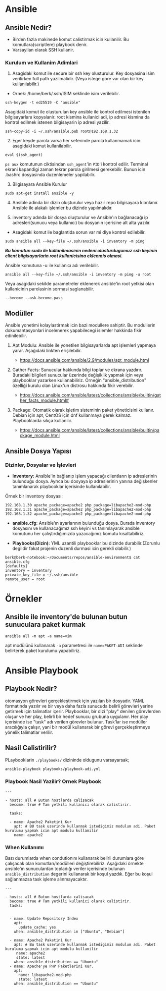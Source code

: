 # Ansible

## Ansible Nedir?

- Birden fazla makinede komut calistirmak icin kullanilir. Bu komutlara(scriptlere) playbook denir.
- Varsayilan olarak SSH kullanir.

### Kurulum ve Kullanim Adimlari

1. Asagidaki komut ile secure bir ssh key olusturulur. Key dosyasina isim verilirken full path yazilmalidir. (Veya istege gore var olan bir key kullanılabilir.)

- Ornek: /home/berk/.ssh/ISIM seklinde isim verilebilir.

```
ssh-keygen -t ed25519 -C "ansible"
```

Asagidaki komut ile olusturulan key ansible ile kontrol edilmesi istenilen bilgisayarlara kopyalanir. root kismina kullanici adi, ip adresi kismina da kontrol edilmek istenen bilgisayarin ip adresi yazilir.

```
ssh-copy-id -i ~/.ssh/ansible.pub root@192.168.1.32
```

2. Eger keyde parola varsa her seferinde parola kullanmamak icin asagidaki komut kullanilabilir.

```
eval $(ssh_agent)
```
```ps aux``` komutunun ciktisindan ```ssh_agent```'in ```PID```'i kontrol edilir. Terminal ekrani kapandigi zaman tekrar parola girilmesi gerekebilir. Bunun icin .bashrc dosyasinda duzenlemeler yapilabilir.

3. Bilgisayara Ansible Kurulur

```
sudo apt-get install ansible -y
```

4. Ansible adinda bir dizin oluşturulur veya hazır repo bilgisayara klonlanır. Ansible ile alakalı işlemler bu dizinde yapılmalıdır.

5. inventory adında bir dosya oluşturulur ve Ansible'ın bağlanacağı ip adresleri(sunucu veya kullanıcı) bu dosyanın içerisine alt alta yazılır.

- Asagidaki komut ile baglantida sorun var mi diye kontrol edilebilir.

```
sudo ansible all --key-file ~/.ssh/ansible -i inventory -m ping
```

***Bu komutun sudo ile kullanilmasinin nedeni olusturdugumuz ssh keyinin client bilgisayarlarin root kullanicisina eklenmis olmasi.***

Ansible komutuna -u ile kullanıcı adı verilebilir.

```
ansible all --key-file ~/.ssh/ansible -i inventory -m ping -u root
```

Veya asagidaki sekilde parametreler eklenerek ansible'in root yetkisi olan kullanicinin parolasinin sormasi saglanabilir.

```
--become --ask-become-pass
```

## Modüller

Ansible yonetimi kolaylastirmak icin bazi modullere sahiptir. Bu modullerin dokumantasyonlari incelenerek yapabilecegi islemler hakkinda fikir edinilebilir.

1. Apt Modulu: Ansible ile yonetilen bilgisayarlarda apt işlemleri yapmaya yarar. Aşağıdaki linkten erişilebilir.

    - https://docs.ansible.com/ansible/2.9/modules/apt_module.html

2. Gather Facts: Sunucular hakkında bilgi toplar ve ekrana yazdırır. Buradaki bilgileri sunucular üzerinde değişiklik yapmak için veya playbooklar yazarken kullanabiliriz. Örneğin "ansible_distribution" özelliği kurulu olan Linux'un distrosu hakkında fikir verebilir.
    
    - https://docs.ansible.com/ansible/latest/collections/ansible/builtin/gather_facts_module.html#

3. Package: Otomatik olarak işletim sisteminin paket yöneticisini kullanır. Debian için apt, CentOS için dnf kullanmaya gerek kalmaz. Playbooklarda sıkça kullanılır.
    - https://docs.ansible.com/ansible/latest/collections/ansible/builtin/package_module.html

## Ansible Dosya Yapısı

### Dizinler, Dosyalar ve İşlevleri

- **Inventory:** Ansible'in bağlanıp işlem yapacağı clientların ip adreslerinin bulunduğu dosya. Ayrıca bu dosyaya ip adreslerinin yanına değişkenler tanımlanarak playbooklar içerisinde kullanılabilir.

Örnek bir Inventory dosyası:

```
192.168.1.30 apache_package=apache2 php_package=libapache2-mod-php
192.168.1.31 apache_package=apache2 php_package=libapache2-mod-php
192.168.1.32 apache_package=apache2 php_package=libapache2-mod-php
```

- **ansible.cfg:** Ansible'ın ayarlarının bulunduğu dosya. Burada inventory dosyasını ve kullanacağımız ssh keyini vs tanımlayarak ansible komutunu her çalıştırdığımızda yazacağımız komutu kısaltabiliriz.

- **Playbooks(Dizin):** YML uzantili playbooklar bu dizinde durabilir.(Zorunlu degildir fakat projenin duzenli durmasi icin gerekli olabilir.)

```
berk@berk-notebook:~/Documents/repos/ansible-environment$ cat ansible.cfg 
[defaults]
inventory = inventory
private_key_file = ~/.ssh/ansible
remote_user = root
```

# Örnekler

## Ansible ile inventory'de bulunan butun sunuculara paket kurmak

```
ansible all -m apt -a name=vim
```

apt modülünü kullanarak ```-a``` parametresi ile ```name=PAKET-ADI``` seklinde belirterek paket kurulumu yapabiliriz.

# Ansible Playbook

## Playbook Nedir?

otomasyon görevleri gerçekleştirmek için yazılan bir dosyadır. YAML formatında yazılır ve bir veya daha fazla sunucuda belirli görevleri yerine getirmek için talimatlar içerir. Playbooklar, bir dizi "play" denilen görevlerden oluşur ve her play, belirli bir hedef sunucu grubuna uygulanır. Her play içerisinde ise "task" adı verilen görevler bulunur. Task’lar ise modüller aracılığıyla çalışır, yani bir modül kullanarak bir görevi gerçekleştirmeye yönelik talimatlar verilir.

## Nasil Calistirilir?

PLaybooklarin ```./playbooks/``` dizininde oldugunu varsayarsak;

```
ansible-playbook playbooks/playbook-adi.yml
```

### Playbook Nasil Yazilir? Ornek Playbook

```
---

- hosts: all # Butun hostlarda calisacak
  become: true # Tam yetkili kullanici olarak calistirir.
  
  tasks:

  - name: Apache2 Paketini Kur
    apt: # BU task uzerinde kullanmak istedigimiz modulun adi. Paket kurulumu yapmak icin apt modulu kullanilir
    name: apache2
```

### When Kullanımı

Bazı durumlarda when condutionını kullanarak belirli durumlara göre çalışacak olan komutları/modülleri değiştirebiliriz. Aşağıdaki örnekte ansible'ın sunuculardan topladığı veriler içerisinde bulunan ```ansible_distribution``` degerini kullanarak bir koşul yazdık. Eğer bu koşul sağlanmazsa task işleme alınmayacaktır.

```
---

- hosts: all # Butun hostlarda calisacak
  become: true # Tam yetkili kullanici olarak calistirir.
  tasks:


  - name: Update Repository Index
    apt:
      update_cache: yes
    when: ansible_distribution in ["Ubuntu", "Debian"]

  - name: Apache2 Paketini Kur
    apt: # Bu task uzerinde kullanmak istedigimiz modulun adi. Paket kurulumu yapmak icin apt modulu kullanilir
     name: apache2
     state: latest
    when: ansible_distribution == "Ubuntu"
  - name: Apache'ye PHP Paketlerini Kur.
    apt:
      name: libapache2-mod-php
      state: latest
    when: ansible_distribution == "Ubuntu"
```